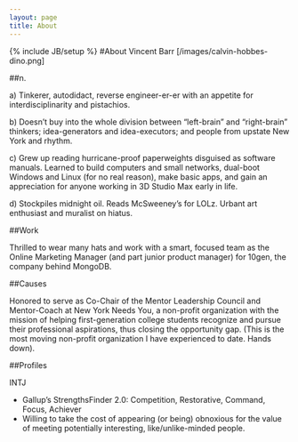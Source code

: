 ```yaml
---
layout: page
title: About
---
```

{% include JB/setup %}
#About Vincent Barr
[/images/calvin-hobbes-dino.png]

##n.

a) Tinkerer, autodidact, reverse engineer-er-er with an appetite for interdisciplinarity and pistachios.  

b) Doesn’t buy into the whole division between “left-brain” and “right-brain” thinkers; idea-generators and idea-executors; and people from upstate New York and rhythm.  

c) Grew up reading hurricane-proof paperweights disguised as software manuals. Learned to build computers and small networks, dual-boot Windows and Linux (for no real reason), make basic apps, and gain an appreciation for anyone working in 3D Studio Max early in life.  

d) Stockpiles midnight oil. Reads McSweeney’s for LOLz. Urbant art enthusiast and muralist on hiatus.  

##Work

Thrilled to wear many hats and work with a smart, focused team as the Online Marketing Manager (and part junior product manager) for 10gen, the company behind MongoDB.  

##Causes  

Honored to serve as Co-Chair of the Mentor Leadership Council and Mentor-Coach at New York Needs You, a non-profit organization with the mission of helping first-generation college students recognize and pursue their professional aspirations, thus closing the opportunity gap. (This is the most moving non-profit organization I have experienced to date. Hands down).  

##Profiles

INTJ  
* Gallup’s StrengthsFinder 2.0: Competition, Restorative, Command, Focus, Achiever  
* Willing to take the cost of appearing (or being) obnoxious for the value of meeting potentially interesting, like/unlike-minded people.